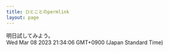 ```yaml
---
title: ひとことのpermlink
layout: page
---
```

<div class="box" dt="1678278846257">
  明日試してみよう。
  <div class="content is-small">Wed Mar 08 2023 21:34:06 GMT+0900 (Japan Standard Time)</div>
</div>